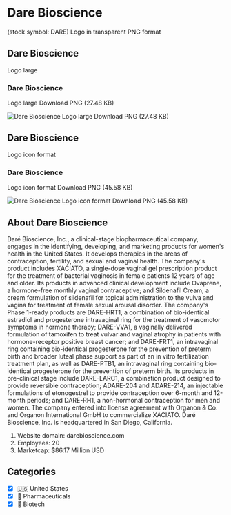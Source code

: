 # Dare Bioscience
 (stock symbol: DARE) Logo in transparent PNG format

## Dare Bioscience
 Logo large

### Dare Bioscience
 Logo large Download PNG (27.48 KB)

![Dare Bioscience
 Logo large Download PNG (27.48 KB)](/img/orig/DARE_BIG-e601e303.png)

## Dare Bioscience
 Logo icon format

### Dare Bioscience
 Logo icon format Download PNG (45.58 KB)

![Dare Bioscience
 Logo icon format Download PNG (45.58 KB)](/img/orig/DARE-0b611717.png)

## About Dare Bioscience


Daré Bioscience, Inc., a clinical-stage biopharmaceutical company, engages in the identifying, developing, and marketing products for women's health in the United States. It develops therapies in the areas of contraception, fertility, and sexual and vaginal health. The company's product includes XACIATO, a single-dose vaginal gel prescription product for the treatment of bacterial vaginosis in female patients 12 years of age and older. Its products in advanced clinical development include Ovaprene, a hormone-free monthly vaginal contraceptive; and Sildenafil Cream, a cream formulation of sildenafil for topical administration to the vulva and vagina for treatment of female sexual arousal disorder. The company's Phase 1-ready products are DARE-HRT1, a combination of bio-identical estradiol and progesterone intravaginal ring for the treatment of vasomotor symptoms in hormone therapy; DARE-VVA1, a vaginally delivered formulation of tamoxifen to treat vulvar and vaginal atrophy in patients with hormone-receptor positive breast cancer; and DARE-FRT1, an intravaginal ring containing bio-identical progesterone for the prevention of preterm birth and broader luteal phase support as part of an in vitro fertilization treatment plan, as well as DARE-PTB1, an intravaginal ring containing bio-identical progesterone for the prevention of preterm birth. Its products in pre-clinical stage include DARE-LARC1, a combination product designed to provide reversible contraception; ADARE-204 and ADARE-214, an injectable formulations of etonogestrel to provide contraception over 6-month and 12-month periods; and DARE-RH1, a non-hormonal contraception for men and women. The company entered into license agreement with Organon & Co. and Organon International GmbH to commercialize XACIATO. Daré Bioscience, Inc. is headquartered in San Diego, California.

1. Website domain: darebioscience.com
2. Employees: 20
3. Marketcap: $86.17 Million USD


## Categories
- [x] 🇺🇸 United States
- [x] 💊 Pharmaceuticals
- [x] 🧬 Biotech
